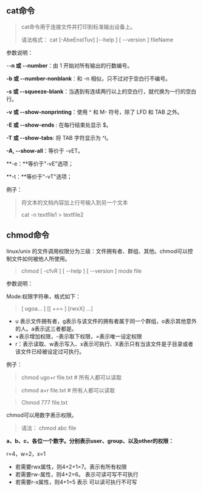 ## cat命令

> cat命令用于连接文件并打印到标准输出设备上。
>
> 语法格式： cat [-AbeEnstTuv]  [--help ]  [ --version ] fileName

参数说明：

-**-n 或 --number**：由 1 开始对所有输出的行数编号。

**-b 或 --number-nonblank**：和 -n 相似，只不过对于空白行不编号。

**-s 或 --squeeze-blank**：当遇到有连续两行以上的空白行，就代换为一行的空白行。

**-v 或 --show-nonprinting**：使用 ^ 和 M- 符号，除了 LFD 和 TAB 之外。

**-E 或 --show-ends** : 在每行结束处显示 $。

**-T 或 --show-tabs**: 将 TAB 字符显示为 ^I。

**-A, --show-all**：等价于 -vET。

**-e：**等价于"-vE"选项；

**-t：**等价于"-vT"选项；



例子：

> 将文本的文档内容加上行号输入到另一个文本
>
> cat -n textfile1 > textfile2



## chmod命令

linux/unix 的文件调用权限分为三级：文件拥有者、群组、其他。chmod可以控制文件如何被他人所使用。

> chmod [ -cfvR ] [ --help ] [ --version ] mode file

参数说明：

Mode:权限字符串，格式如下：

> [ ugoa... ] [[ +== ] [rwxX] ...]

* u 表示文件拥有者，g表示与该文件的拥有者属于同一个群组，o表示其他意外的人。a表示这三者都是。
* +表示增加权限，-表示取下权限，=表示唯一设定权限
* r：表示读取、w表示写入、x表示可执行、X表示只有当该文件是子目录或者该文件已经被设定过可执行。

例子：

> chmod ugo+r file.txt  	# 所有人都可以读取

>chmod a+r file.txt		# 所有人都可以读取

>Chmod 777 file.txt	

chmod可以用数字表示权限。

> 语法： chmod abc file

**a、b、c、各位一个数字。分别表示user、group、以及other的权限：**

r=4，w=2，x=1

* 若需要rwx属性，则4+2+1=7。表示有所有权限
* 若需要rw-属性，则4+2=6。 表示可读可写不可执行
* 若需要r-x属性，则4+1=5    表示 可以读可执行不可写

